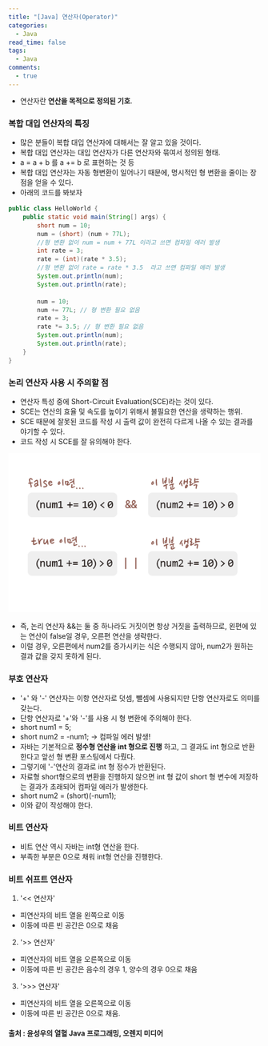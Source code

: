 ```yaml
---
title: "[Java] 연산자(Operator)"
categories:
  - Java
read_time: false
tags:
  - Java
comments:
  - true
---
```


* 연산자란 __연산을 목적으로 정의된 기호__.

### 복합 대입 연산자의 특징
* 많은 분들이 복합 대입 연산자에 대해서는 잘 알고 있을 것이다.
* 복합 대입 연산자는 대입 연산자가 다른 연산자와 묶여서 정의된 형태.
* a = a + b 를  a += b 로 표현하는 것 등
* 복합 대입 연산자는 자동 형변환이 일어나기 때문에, 명시적인 형 변환을 줄이는 장점을 얻을 수 있다.
* 아래의 코드를 봐보자

```java
public class HelloWorld {
	public static void main(String[] args) {
		short num = 10;
		num = (short) (num + 77L);
		//형 변환 없이 num = num + 77L 이라고 쓰면 컴파일 에러 발생
		int rate = 3;
		rate = (int)(rate * 3.5);
		//형 변환 없이 rate = rate * 3.5  라고 쓰면 컴파일 에러 발생
		System.out.println(num);
		System.out.println(rate);
		
		num = 10;
		num += 77L; // 형 변환 필요 없음
		rate = 3;
		rate *= 3.5; // 형 변환 필요 없음
		System.out.println(num);
		System.out.println(rate);
	}
}
```

### 논리 연산자 사용 시 주의할 점
* 연산자 특성 중에 Short-Circuit Evaluation(SCE)라는 것이 있다.
* SCE는 연산의 효율 및 속도를 높이기 위해서 불필요한 연산을 생략하는 행위.
* SCE 때문에 잘못된 코드를 작성 시 출력 값이 완전히 다르게 나올 수 있는 결과를 야기할 수 있다.
* 코드 작성 시 SCE를 잘 유의해야 한다.

![](/assets/img/java/201911071.png)

* 즉, 논리 연산자 &&는 둘 중 하나라도 거짓이면 항상 거짓을 출력하므로, 왼편에 있는 연산이 false일 경우, 오른편 연산을 생략한다.
* 이럴 경우, 오른편에서 num2를 증가시키는 식은 수행되지 않아, num2가 원하는 결과 값을 갖지 못하게 된다.

### 부호 연산자
* '+' 와 '-' 연산자는 이항 연산자로 덧셈, 뺄셈에 사용되지만 단항 연산자로도 의미를 갖는다.
* 단항 연산자로 '+'와 '-'를 사용 시 형 변환에 주의해야 한다.
* short num1 = 5;
* short num2 = -num1; -> 컴파일 에러 발생!
* 자바는 기본적으로 __정수형 연산을 int 형으로 진행__ 하고, 그 결과도 int 형으로 반환한다고 앞선 형 변환 포스팅에서 다뤘다.
* 그렇기에 '-'연산의 결과로 int 형 정수가 반환된다. 
* 자료형 short형으로의 변환을 진행하지 않으면 int 형 값이 short 형 변수에 저장하는 결과가 초래되어 컴파일 에러가 발생한다.
* short num2 = (short)(-num1);
* 이와 같이 작성해야 한다.

### 비트 연산자
* 비트 연산 역시 자바는 int형 연산을 한다.
* 부족한 부분은 0으로 채워 int형 연산을 진행한다.

### 비트 쉬프트 연산자
1. '<< 연산자'
 * 피연산자의 비트 열을 왼쪽으로 이동
 * 이동에 따른 빈 공간은 0으로 채움
2. '>> 연산자'
 * 피연산자의 비트 열을 오른쪽으로 이동
 * 이동에 따른 빈 공간은 음수의 경우 1, 양수의 경우 0으로 채움
3. '>>> 연산자'
 * 피연산자의 비트 열을 오른쪽으로 이동
 * 이동에 따른 빈 공간은 0으로 채움.

#### 출처 : 윤성우의 열혈 Java 프로그래밍, 오렌지 미디어